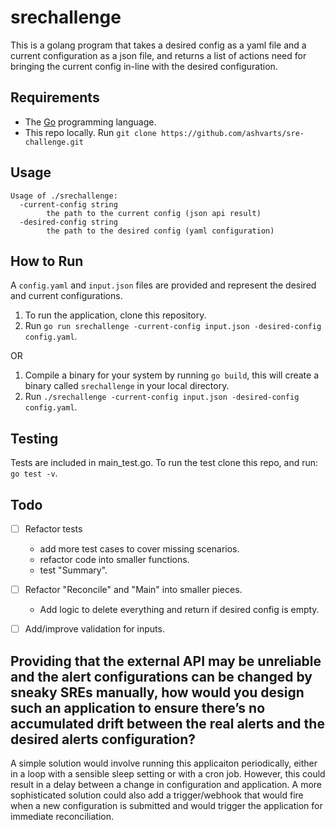 # srechallenge
This is a golang program that takes a desired config as a yaml file and a current configuration as a json file, and returns a list of actions need for bringing the current config in-line with the desired configuration.

## Requirements
- The [Go](https://go.dev/doc/install) programming language.  
- This repo locally. Run `git clone https://github.com/ashvarts/sre-challenge.git`


## Usage
```
Usage of ./srechallenge:
  -current-config string
        the path to the current config (json api result)
  -desired-config string
        the path to the desired config (yaml configuration)
```

## How to Run
A `config.yaml` and `input.json` files are provided and represent the desired and current configurations.
1. To run the application, clone this repository.
2. Run `go run srechallenge -current-config input.json -desired-config config.yaml`.  

OR
1. Compile a binary for your system by running `go build`, this will create a binary called `srechallenge` in your local directory.
2. Run `./srechallenge -current-config input.json -desired-config config.yaml`.   

## Testing
Tests are included in main_test.go. To run the test clone this repo, and run: `go test -v`.

## Todo 
- [ ] Refactor tests
    - add more test cases to cover missing scenarios.
    - refactor code into smaller functions.
    - test "Summary".
- [ ] Refactor "Reconcile" and "Main" into smaller pieces. 
    - Add logic to delete everything and return if desired config is empty.
- [ ] Add/improve validation for inputs.
  


## Providing that the external API may be unreliable and the alert configurations can be changed by sneaky SREs manually, how would you design such an application to ensure there’s no accumulated drift between the real alerts and the desired alerts configuration?

A simple solution would involve running this applicaiton periodically, either in a loop with a sensible sleep setting or with a cron job. However, this could result in a delay between a change in configuration and application. A more sophisticated solution could also add a trigger/webhook that would fire when a new configuration is submitted and would trigger the application for immediate reconciliation. 